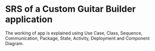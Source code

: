 # SRS of a Custom Guitar Builder application
The working of app is explained using Use Case, Class, Sequence, Communication, Package, State, Activity, Deployment and Component Diagram. 
